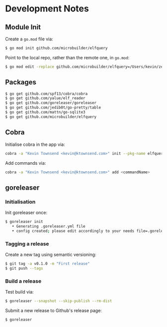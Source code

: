 # Development Notes

## Module Init

Create a `go.mod` file via:

```bash
$ go mod init github.com/microbuilder/elfquery
```

Point to the local repo, rather than the remote one, in `go.mod`:

```bash
$ go mod edit -replace github.com/microbuilder/elfquery=/Users/kevin/zendnode/ELF/elfquery
```

## Packages

```bash
$ go get github.com/spf13/cobra/cobra
$ go get github.com/yalue/elf_reader
$ go get github.com/goreleaser/goreleaser
$ go get github.com/jedib0t/go-pretty/table
$ go get github.com/mattn/go-sqlite3
$ go get github.com/microbuilder/elfquery
```

## Cobra

Initialise cobra in the app via:

```bash
cobra -a "Kevin Townsend <kevin@ktownsend.com>" init --pkg-name elfquery
```

Add commands via:

```bash
cobra -a "Kevin Townsend <kevin@ktownsend.com>" add <commandName>
```

## goreleaser

### Initialisation

Init goreleaser once:

```bash
$ goreleaser init
   • Generating .goreleaser.yml file
   • config created; please edit accordingly to your needs file=.goreleaser.yml
```

### Tagging a release

Create a new tag using semantic versioning:

```bash
$ git tag -a v0.1.0 -m "First release"
$ git push --tags
```

### Build a release

Test build via:

```bash
$ goreleaser --snapshot --skip-publish --rm-dist
```

Submit a new release to Github's release page:

```bash
$ goreleaser
```

